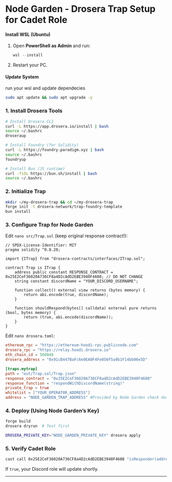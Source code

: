 
# **Node Garden - Drosera Trap Setup for Cadet Role**  
#### **Install WSL (Ubuntu)**
1. Open **PowerShell as Admin** and run:
   ```powershell
   wsl --install
   ```
2. Restart your PC.

#### **Update System**

run your wsl and update dependecies
```bash
sudo apt update && sudo apt upgrade -y
```

### **1. Install Drosera Tools**  
```sh
# Install Drosera CLI  
curl -L https://app.drosera.io/install | bash  
source ~/.bashrc  
droseraup  

# Install Foundry (for Solidity)  
curl -L https://foundry.paradigm.xyz | bash  
source ~/.bashrc  
foundryup  

# Install Bun (JS runtime)  
curl -fsSL https://bun.sh/install | bash  
source ~/.bashrc  
```  

### **2. Initialize Trap**  
```sh
mkdir ~/my-drosera-trap && cd ~/my-drosera-trap
forge init -t drosera-network/trap-foundry-template  
bun install  
```  

### **3. Configure Trap for Node Garden**  
Edit `nano src/Trap.sol` (keep original response contract!):  
```solidity
// SPDX-License-Identifier: MIT  
pragma solidity ^0.8.20;  

import {ITrap} from "drosera-contracts/interfaces/ITrap.sol";  

contract Trap is ITrap {  
    address public constant RESPONSE_CONTRACT = 0x25E2CeF36020A736CF8a4D2cAdD2EBE3940F4608; // DO NOT CHANGE  
    string constant discordName = "YOUR_DISCORD_USERNAME";  

    function collect() external view returns (bytes memory) {  
        return abi.encode(true, discordName);  
    }  

    function shouldRespond(bytes[] calldata) external pure returns (bool, bytes memory) {  
        return (true, abi.encode(discordName));  
    }  
}  
```  

Edit `nano drosera.toml`:  
```toml
ethereum_rpc = "https://ethereum-hoodi-rpc.publicnode.com"  
drosera_rpc = "https://relay.hoodi.drosera.io"  
eth_chain_id = 560048  
drosera_address = "0x91cB447BaFc6e0EA0F4Fe056F5a9b1F14bb06e5D"  

[traps.mytrap]  
path = "out/Trap.sol/Trap.json"  
response_contract = "0x25E2CeF36020A736CF8a4D2cAdD2EBE3940F4608"
response_function = "respondWithDiscordName(string)"  
private_trap = true  
whitelist = ["YOUR_OPERATOR_ADDRESS"]
address = "NODE_GARDEN_TRAP_ADDRESS" #Provided by Node Garden check dashboard
```  

### **4. Deploy (Using Node Garden’s Key)**  
```sh
forge build  
drosera dryrun  # Test first  
```
```sh
DROSERA_PRIVATE_KEY="NODE_GARDEN_PRIVATE_KEY" drosera apply  
```

### **5. Verify Cadet Role**  
```sh
cast call 0x25E2CeF36020A736CF8a4D2cAdD2EBE3940F4608 "isResponder(address)(bool)" YOUR_OPERATOR_ADDRESS --rpc-url https://ethereum-hoodi-rpc.publicnode.com  
```  
If `true`, your Discord role will update shortly.  

---

